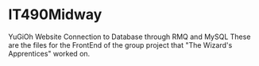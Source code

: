 # IT490Midway
YuGiOh Website Connection to Database through RMQ and MySQL
These are the files for the FrontEnd of the group project that "The Wizard's Apprentices" worked on.
